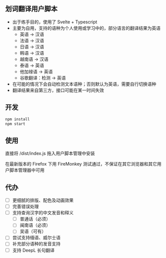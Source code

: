 ## 划词翻译用户脚本

- 出于练手目的，使用了 Svelte + Typescript
- 主要为自用，支持的语种为个人使用或学习中的，部分语言的翻译结果为英语
  - 英语 -> 汉语
  - 法语 -> 汉语
  - 日语 -> 汉语
  - 韩语 -> 汉语
  - 越南语 -> 汉语
  - 泰语 -> 英语
  - 他加禄语 -> 英语
  - 谷歌翻译：检测 -> 英语
- 在可能的情况下会自动检测文本语种；否则默认为英语，需要自行切换语种
- 翻译结果来自第三方，接口可能在某一时间失效

## 开发

```bash
npm install
npm start
```

## 使用

直接将 /dist/index.js 拖入用户脚本管理中安装

在最新版本的 Firefox 下用 FireMonkey 测试通过，不保证在其它浏览器和其它用户脚本管理器中可用

## 代办

- [ ] 更细腻的排版、配色及动画效果
- [ ] 完善错误处理
- [ ] 支持查询汉字的中文发音和释义
  - [ ] 普通话（必须）
  - [ ] 闽南语（必须）
  - [ ] 吴语（可有）
- [ ] 尝试支持缅语、威尔士语
- [ ] 补充部分语种的发音支持
- [ ] 支持 DeepL 长句翻译
